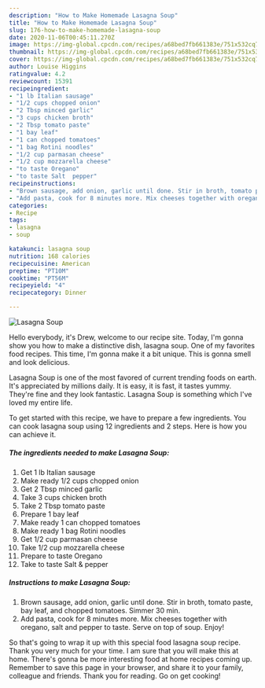 ```yaml
---
description: "How to Make Homemade Lasagna Soup"
title: "How to Make Homemade Lasagna Soup"
slug: 176-how-to-make-homemade-lasagna-soup
date: 2020-11-06T00:45:11.270Z
image: https://img-global.cpcdn.com/recipes/a68bed7fb661383e/751x532cq70/lasagna-soup-recipe-main-photo.jpg
thumbnail: https://img-global.cpcdn.com/recipes/a68bed7fb661383e/751x532cq70/lasagna-soup-recipe-main-photo.jpg
cover: https://img-global.cpcdn.com/recipes/a68bed7fb661383e/751x532cq70/lasagna-soup-recipe-main-photo.jpg
author: Louise Higgins
ratingvalue: 4.2
reviewcount: 15391
recipeingredient:
- "1 lb Italian sausage"
- "1/2 cups chopped onion"
- "2 Tbsp minced garlic"
- "3 cups chicken broth"
- "2 Tbsp tomato paste"
- "1 bay leaf"
- "1 can chopped tomatoes"
- "1 bag Rotini noodles"
- "1/2 cup parmasan cheese"
- "1/2 cup mozzarella cheese"
- "to taste Oregano"
- "to taste Salt  pepper"
recipeinstructions:
- "Brown sausage, add onion, garlic until done. Stir in broth, tomato paste, bay leaf, and chopped tomatoes. Simmer 30 min."
- "Add pasta, cook for 8 minutes more. Mix cheeses together with oregano, salt and pepper to taste. Serve on top of soup. Enjoy!"
categories:
- Recipe
tags:
- lasagna
- soup

katakunci: lasagna soup 
nutrition: 168 calories
recipecuisine: American
preptime: "PT10M"
cooktime: "PT56M"
recipeyield: "4"
recipecategory: Dinner

---
```



![Lasagna Soup](https://img-global.cpcdn.com/recipes/a68bed7fb661383e/751x532cq70/lasagna-soup-recipe-main-photo.jpg)

Hello everybody, it's Drew, welcome to our recipe site. Today, I'm gonna show you how to make a distinctive dish, lasagna soup. One of my favorites food recipes. This time, I'm gonna make it a bit unique. This is gonna smell and look delicious.

Lasagna Soup is one of the most favored of current trending foods on earth. It's appreciated by millions daily. It is easy, it is fast, it tastes yummy. They're fine and they look fantastic. Lasagna Soup is something which I've loved my entire life.




To get started with this recipe, we have to prepare a few ingredients. You can cook lasagna soup using 12 ingredients and 2 steps. Here is how you can achieve it.

<!--inarticleads1-->

##### The ingredients needed to make Lasagna Soup:

1. Get 1 lb Italian sausage
1. Make ready 1/2 cups chopped onion
1. Get 2 Tbsp minced garlic
1. Take 3 cups chicken broth
1. Take 2 Tbsp tomato paste
1. Prepare 1 bay leaf
1. Make ready 1 can chopped tomatoes
1. Make ready 1 bag Rotini noodles
1. Get 1/2 cup parmasan cheese
1. Take 1/2 cup mozzarella cheese
1. Prepare to taste Oregano
1. Take to taste Salt &amp; pepper




<!--inarticleads2-->

##### Instructions to make Lasagna Soup:

1. Brown sausage, add onion, garlic until done. Stir in broth, tomato paste, bay leaf, and chopped tomatoes. Simmer 30 min.
1. Add pasta, cook for 8 minutes more. Mix cheeses together with oregano, salt and pepper to taste. Serve on top of soup. Enjoy!




So that's going to wrap it up with this special food lasagna soup recipe. Thank you very much for your time. I am sure that you will make this at home. There's gonna be more interesting food at home recipes coming up. Remember to save this page in your browser, and share it to your family, colleague and friends. Thank you for reading. Go on get cooking!
